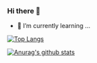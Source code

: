 ### Hi there 👋

<!--
**tong-dada/tong-dada** is a ✨ _special_ ✨ repository because its `README.md` (this file) appears on your GitHub profile.

Here are some ideas to get you started:

- 🔭 I’m currently working on ...
- 🌱 I’m currently learning ...
- 👯 I’m looking to collaborate on ...
- 🤔 I’m looking for help with ...
- 💬 Ask me about ...
- 📫 How to reach me: ...
- 😄 Pronouns: ...
- ⚡ Fun fact: ...
-->

<!-- 周通，前端菜鸟。--> 

- 🌱 I’m currently learning ... 

[![Top Langs](https://github-readme-stats.vercel.app/api/top-langs/?username=txzeyi&layout=compact)](https://github.com/anuraghazra/github-readme-stats)


[![Anurag's github stats](https://github-readme-stats.vercel.app/api?username=txzeyi&count_private=true&show_icons=true&theme=dark&hide=contribs,prs)](https://github.com/anuraghazra/github-readme-stats)

<!--
<a href="https://github.com/anuraghazra/github-readme-stats">
  <img align="center" src="https://github-readme-stats.vercel.app/api?username=txzeyi&count_private=true&show_icons=true&theme=vue" />
</a>
<a href="https://github.com/anuraghazra/convoychat">
  <img align="center" src="https://github-readme-stats.vercel.app/api/top-langs/?username=txzeyi&layout=compact" />
</a>
->
